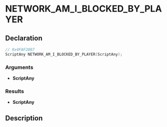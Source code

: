 # NETWORK_AM_I_BLOCKED_BY_PLAYER

## Declaration
```cpp
// 0x4FAF2007
ScriptAny NETWORK_AM_I_BLOCKED_BY_PLAYER(ScriptAny);
```

### Arguments
- **ScriptAny**

### Results
- **ScriptAny**

## Description
